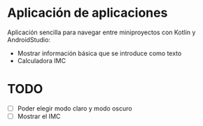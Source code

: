 
# Aplicación de aplicaciones

Aplicación sencilla para navegar entre miniproyectos con Kotlin y AndroidStudio:
- Mostrar información básica que se introduce como texto
- Calculadora IMC

# TODO
- [ ] Poder elegir modo claro y modo oscuro
- [ ] Mostrar el IMC
